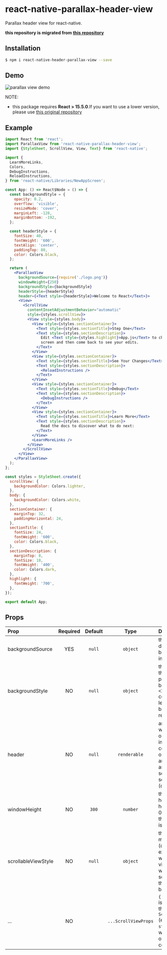 # react-native-parallax-header-view

Parallax header view for react-native.

**this repository is migrated from [this repository](https://github.com/lelandrichardson/react-native-parallax-view)**

## Installation

```bash
$ npm i react-native-header-parallax-view --save
```

## Demo

![parallax view demo](https://i.gyazo.com/e5e46d9ef4518b6a7354718947ce401d.gif)


NOTE:
- this package requires <b>React > 15.5.0</b>.If you want to use a lower version, please use [this original repository](https://github.com/lelandrichardson/react-native-parallax-view)


## Example

```jsx
import React from 'react';
import ParallaxView from 'react-native-parallax-header-view';
import {StyleSheet, ScrollView, View, Text} from 'react-native';

import {
  LearnMoreLinks,
  Colors,
  DebugInstructions,
  ReloadInstructions,
} from 'react-native/Libraries/NewAppScreen';

const App: () => React$Node = () => {
  const backgroundStyle = {
    opacity: 0.2,
    overflow: 'visible',
    resizeMode: 'cover',
    marginLeft: -128,
    marginBottom: -192,
  };

  const headerStyle = {
    fontSize: 40,
    fontWeight: '600',
    textAlign: 'center',
    paddingTop: 80,
    color: Colors.black,
  };

  return (
    <ParallaxView
      backgroundSource={require('./logo.png')}
      windowHeight={250}
      backgroundStyle={backgroundStyle}
      headerStyle={headerStyle}
      header={<Text style={headerStyle}>Welcome to React</Text>}>
      <View>
        <ScrollView
          contentInsetAdjustmentBehavior="automatic"
          style={styles.scrollView}>
          <View style={styles.body}>
            <View style={styles.sectionContainer}>
              <Text style={styles.sectionTitle}>Step One</Text>
              <Text style={styles.sectionDescription}>
                Edit <Text style={styles.highlight}>App.js</Text> to change this
                screen and then come back to see your edits.
              </Text>
            </View>
            <View style={styles.sectionContainer}>
              <Text style={styles.sectionTitle}>See Your Changes</Text>
              <Text style={styles.sectionDescription}>
                <ReloadInstructions />
              </Text>
            </View>
            <View style={styles.sectionContainer}>
              <Text style={styles.sectionTitle}>Debug</Text>
              <Text style={styles.sectionDescription}>
                <DebugInstructions />
              </Text>
            </View>
            <View style={styles.sectionContainer}>
              <Text style={styles.sectionTitle}>Learn More</Text>
              <Text style={styles.sectionDescription}>
                Read the docs to discover what to do next:
              </Text>
            </View>
            <LearnMoreLinks />
          </View>
        </ScrollView>
      </View>
    </ParallaxView>
  );
};

const styles = StyleSheet.create({
  scrollView: {
    backgroundColor: Colors.lighter,
  },
  body: {
    backgroundColor: Colors.white,
  },
  sectionContainer: {
    marginTop: 32,
    paddingHorizontal: 24,
  },
  sectionTitle: {
    fontSize: 24,
    fontWeight: '600',
    color: Colors.black,
  },
  sectionDescription: {
    marginTop: 8,
    fontSize: 18,
    fontWeight: '400',
    color: Colors.dark,
  },
  highlight: {
    fontWeight: '700',
  },
});

export default App;
```


## Props

| Prop | Required | Default  | Type | Description |
| :------------ |:---:|:---------------:| :---------------:| :-----|
| backgroundSource | YES | `null` | `object` | this style defines background image style|
| backgroundStyle | NO | `null` | `object` | the `source` prop that get's passed to the background `<Image>` component. If left blank, no background is rendered |
| header | NO | `null` | `renderable` | any content you want to render on top of the image. This content's opacity get's animated down as the scrollview scrolls up. (optional) |
| windowHeight | NO | `300` | `number` | the resting height of the header image. If 0 is passed in, the background is not rendered. |
| scrollableViewStyle | NO | `null` | `object` | this style will be mixed (overriding existing fields) with scrollable view style (view which is scrolled over the background) |
| ... | NO | | `...ScrollViewProps` | `{...this.props}` is applied on the internal `ScrollView` (excluding the `style` prop which is passed on to the outer container) |
